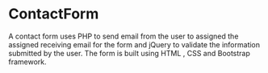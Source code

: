 # ContactForm
A contact form uses PHP to send email from the user to assigned the assigned receiving email for the form and jQuery to validate the information submitted by the user. The form is built using HTML , CSS and Bootstrap framework.
